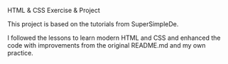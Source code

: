 HTML & CSS Exercise & Project

This project is based on the tutorials from SuperSimpleDe.

I followed the lessons to learn modern HTML and CSS and enhanced the code with improvements from the original README.md and my own practice.